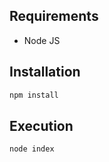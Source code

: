 ## Requirements

* Node JS

## Installation

```bash
npm install
```

## Execution

```bash
node index
```
